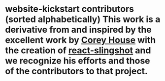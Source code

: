 website-kickstart contributors (sorted alphabetically)
This work is a derivative from and inspired by the excellent work by [Corey House](https://github.com/coryhouse)
with the creation of  [react-slingshot](https://github.com/coryhouse/react-slingshot) and we recognize his efforts and those of the contributors to that project.
===================================================









